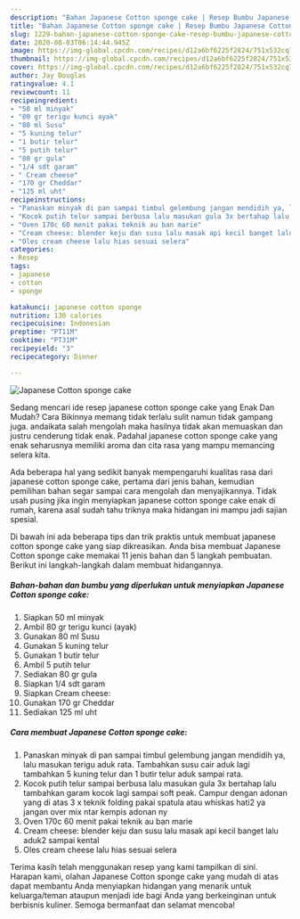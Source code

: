 ```yaml
---
description: "Bahan Japanese Cotton sponge cake | Resep Bumbu Japanese Cotton sponge cake Yang Enak Banget"
title: "Bahan Japanese Cotton sponge cake | Resep Bumbu Japanese Cotton sponge cake Yang Enak Banget"
slug: 1229-bahan-japanese-cotton-sponge-cake-resep-bumbu-japanese-cotton-sponge-cake-yang-enak-banget
date: 2020-08-03T06:14:44.945Z
image: https://img-global.cpcdn.com/recipes/d12a6bf6225f2824/751x532cq70/japanese-cotton-sponge-cake-foto-resep-utama.jpg
thumbnail: https://img-global.cpcdn.com/recipes/d12a6bf6225f2824/751x532cq70/japanese-cotton-sponge-cake-foto-resep-utama.jpg
cover: https://img-global.cpcdn.com/recipes/d12a6bf6225f2824/751x532cq70/japanese-cotton-sponge-cake-foto-resep-utama.jpg
author: Jay Douglas
ratingvalue: 4.1
reviewcount: 11
recipeingredient:
- "50 ml minyak"
- "80 gr terigu kunci ayak"
- "80 ml Susu"
- "5 kuning telur"
- "1 butir telur"
- "5 putih telur"
- "80 gr gula"
- "1/4 sdt garam"
- " Cream cheese"
- "170 gr Cheddar"
- "125 ml uht"
recipeinstructions:
- "Panaskan minyak di pan sampai timbul gelembung jangan mendidih ya, lalu masukan terigu aduk rata. Tambahkan susu cair aduk lagi tambahkan 5 kuning telur dan 1 butir telur aduk sampai rata."
- "Kocok putih telur sampai berbusa lalu masukan gula 3x bertahap lalu tambahkan garam kocok lagi sampai soft peak. Campur dengan adonan yang di atas 3 x teknik folding pakai spatula atau whiskas hati2 ya jangan over mix ntar kempis adonan ny"
- "Oven 170c 60 menit pakai teknik au ban marie"
- "Cream cheese: blender keju dan susu lalu masak api kecil banget lalu aduk2 sampai kental"
- "Oles cream cheese lalu hias sesuai selera"
categories:
- Resep
tags:
- japanese
- cotton
- sponge

katakunci: japanese cotton sponge 
nutrition: 130 calories
recipecuisine: Indonesian
preptime: "PT11M"
cooktime: "PT31M"
recipeyield: "3"
recipecategory: Dinner

---
```



![Japanese Cotton sponge cake](https://img-global.cpcdn.com/recipes/d12a6bf6225f2824/751x532cq70/japanese-cotton-sponge-cake-foto-resep-utama.jpg)

Sedang mencari ide resep japanese cotton sponge cake yang Enak Dan Mudah? Cara Bikinnya memang tidak terlalu sulit namun tidak gampang juga. andaikata salah mengolah maka hasilnya tidak akan memuaskan dan justru cenderung tidak enak. Padahal japanese cotton sponge cake yang enak seharusnya memiliki aroma dan cita rasa yang mampu memancing selera kita.



Ada beberapa hal yang sedikit banyak mempengaruhi kualitas rasa dari japanese cotton sponge cake, pertama dari jenis bahan, kemudian pemilihan bahan segar sampai cara mengolah dan menyajikannya. Tidak usah pusing jika ingin menyiapkan japanese cotton sponge cake enak di rumah, karena asal sudah tahu triknya maka hidangan ini mampu jadi sajian spesial.


Di bawah ini ada beberapa tips dan trik praktis untuk membuat japanese cotton sponge cake yang siap dikreasikan. Anda bisa membuat Japanese Cotton sponge cake memakai 11 jenis bahan dan 5 langkah pembuatan. Berikut ini langkah-langkah dalam membuat hidangannya.

<!--inarticleads1-->

##### Bahan-bahan dan bumbu yang diperlukan untuk menyiapkan Japanese Cotton sponge cake:

1. Siapkan 50 ml minyak
1. Ambil 80 gr terigu kunci (ayak)
1. Gunakan 80 ml Susu
1. Gunakan 5 kuning telur
1. Gunakan 1 butir telur
1. Ambil 5 putih telur
1. Sediakan 80 gr gula
1. Siapkan 1/4 sdt garam
1. Siapkan  Cream cheese:
1. Gunakan 170 gr Cheddar
1. Sediakan 125 ml uht




<!--inarticleads2-->

##### Cara membuat Japanese Cotton sponge cake:

1. Panaskan minyak di pan sampai timbul gelembung jangan mendidih ya, lalu masukan terigu aduk rata. Tambahkan susu cair aduk lagi tambahkan 5 kuning telur dan 1 butir telur aduk sampai rata.
1. Kocok putih telur sampai berbusa lalu masukan gula 3x bertahap lalu tambahkan garam kocok lagi sampai soft peak. Campur dengan adonan yang di atas 3 x teknik folding pakai spatula atau whiskas hati2 ya jangan over mix ntar kempis adonan ny
1. Oven 170c 60 menit pakai teknik au ban marie
1. Cream cheese: blender keju dan susu lalu masak api kecil banget lalu aduk2 sampai kental
1. Oles cream cheese lalu hias sesuai selera




Terima kasih telah menggunakan resep yang kami tampilkan di sini. Harapan kami, olahan Japanese Cotton sponge cake yang mudah di atas dapat membantu Anda menyiapkan hidangan yang menarik untuk keluarga/teman ataupun menjadi ide bagi Anda yang berkeinginan untuk berbisnis kuliner. Semoga bermanfaat dan selamat mencoba!
